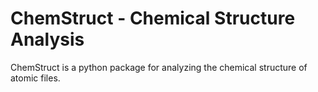 # ChemStruct - Chemical Structure Analysis

ChemStruct is a python package for analyzing the chemical structure of atomic files. 
